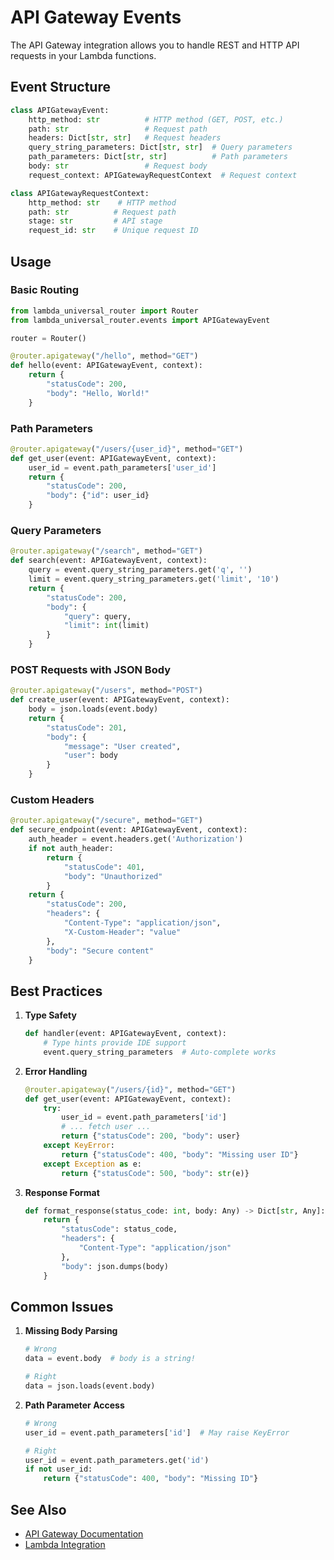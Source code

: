 # API Gateway Events

The API Gateway integration allows you to handle REST and HTTP API requests in your Lambda functions.

## Event Structure

```python
class APIGatewayEvent:
    http_method: str          # HTTP method (GET, POST, etc.)
    path: str                 # Request path
    headers: Dict[str, str]   # Request headers
    query_string_parameters: Dict[str, str]  # Query parameters
    path_parameters: Dict[str, str]          # Path parameters
    body: str                 # Request body
    request_context: APIGatewayRequestContext  # Request context

class APIGatewayRequestContext:
    http_method: str    # HTTP method
    path: str          # Request path
    stage: str         # API stage
    request_id: str    # Unique request ID
```

## Usage

### Basic Routing

```python
from lambda_universal_router import Router
from lambda_universal_router.events import APIGatewayEvent

router = Router()

@router.apigateway("/hello", method="GET")
def hello(event: APIGatewayEvent, context):
    return {
        "statusCode": 200,
        "body": "Hello, World!"
    }
```

### Path Parameters

```python
@router.apigateway("/users/{user_id}", method="GET")
def get_user(event: APIGatewayEvent, context):
    user_id = event.path_parameters['user_id']
    return {
        "statusCode": 200,
        "body": {"id": user_id}
    }
```

### Query Parameters

```python
@router.apigateway("/search", method="GET")
def search(event: APIGatewayEvent, context):
    query = event.query_string_parameters.get('q', '')
    limit = event.query_string_parameters.get('limit', '10')
    return {
        "statusCode": 200,
        "body": {
            "query": query,
            "limit": int(limit)
        }
    }
```

### POST Requests with JSON Body

```python
@router.apigateway("/users", method="POST")
def create_user(event: APIGatewayEvent, context):
    body = json.loads(event.body)
    return {
        "statusCode": 201,
        "body": {
            "message": "User created",
            "user": body
        }
    }
```

### Custom Headers

```python
@router.apigateway("/secure", method="GET")
def secure_endpoint(event: APIGatewayEvent, context):
    auth_header = event.headers.get('Authorization')
    if not auth_header:
        return {
            "statusCode": 401,
            "body": "Unauthorized"
        }
    return {
        "statusCode": 200,
        "headers": {
            "Content-Type": "application/json",
            "X-Custom-Header": "value"
        },
        "body": "Secure content"
    }
```

## Best Practices

1. **Type Safety**
   ```python
   def handler(event: APIGatewayEvent, context):
       # Type hints provide IDE support
       event.query_string_parameters  # Auto-complete works
   ```

2. **Error Handling**
   ```python
   @router.apigateway("/users/{id}", method="GET")
   def get_user(event: APIGatewayEvent, context):
       try:
           user_id = event.path_parameters['id']
           # ... fetch user ...
           return {"statusCode": 200, "body": user}
       except KeyError:
           return {"statusCode": 400, "body": "Missing user ID"}
       except Exception as e:
           return {"statusCode": 500, "body": str(e)}
   ```

3. **Response Format**
   ```python
   def format_response(status_code: int, body: Any) -> Dict[str, Any]:
       return {
           "statusCode": status_code,
           "headers": {
               "Content-Type": "application/json"
           },
           "body": json.dumps(body)
       }
   ```

## Common Issues

1. **Missing Body Parsing**
   ```python
   # Wrong
   data = event.body  # body is a string!

   # Right
   data = json.loads(event.body)
   ```

2. **Path Parameter Access**
   ```python
   # Wrong
   user_id = event.path_parameters['id']  # May raise KeyError

   # Right
   user_id = event.path_parameters.get('id')
   if not user_id:
       return {"statusCode": 400, "body": "Missing ID"}
   ```

## See Also

- [API Gateway Documentation](https://docs.aws.amazon.com/apigateway/latest/developerguide/welcome.html)
- [Lambda Integration](https://docs.aws.amazon.com/apigateway/latest/developerguide/getting-started-with-lambda-integration.html)
